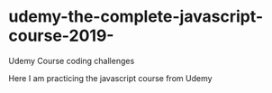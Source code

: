 # udemy-the-complete-javascript-course-2019-
Udemy Course coding challenges

Here I am practicing the javascript course from Udemy
